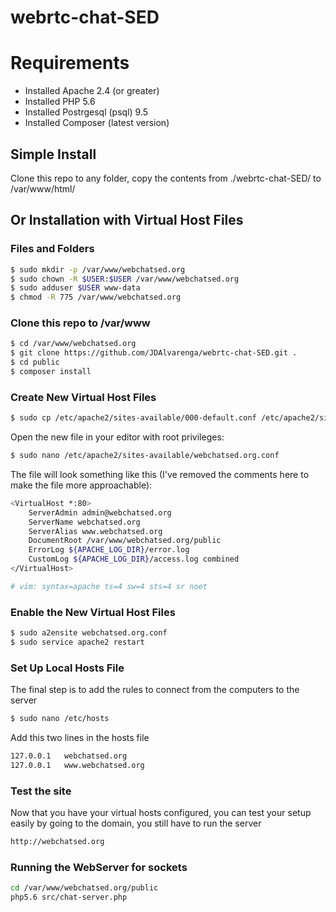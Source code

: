 # webrtc-chat-SED

# Requirements
- Installed Apache 2.4 (or greater)
- Installed PHP 5.6
- Installed Postrgesql (psql) 9.5
- Installed Composer (latest version)


## Simple Install 
Clone this repo to any folder, copy the contents from ./webrtc-chat-SED/ to /var/www/html/

## Or Installation with Virtual Host Files
### Files and Folders
```sh
$ sudo mkdir -p /var/www/webchatsed.org
$ sudo chown -R $USER:$USER /var/www/webchatsed.org
$ sudo adduser $USER www-data
$ chmod -R 775 /var/www/webchatsed.org
```

### Clone this repo to /var/www
```sh
$ cd /var/www/webchatsed.org
$ git clone https://github.com/JDAlvarenga/webrtc-chat-SED.git .
$ cd public
$ composer install
```

### Create New Virtual Host Files
```sh
$ sudo cp /etc/apache2/sites-available/000-default.conf /etc/apache2/sites-available/webchatsed.org.conf
```

Open the new file in your editor with root privileges:

```sh
$ sudo nano /etc/apache2/sites-available/webchatsed.org.conf
```

The file will look something like this (I've removed the comments here to make the file more approachable):
```sh
<VirtualHost *:80>
    ServerAdmin admin@webchatsed.org
    ServerName webchatsed.org
    ServerAlias www.webchatsed.org
    DocumentRoot /var/www/webchatsed.org/public
    ErrorLog ${APACHE_LOG_DIR}/error.log
    CustomLog ${APACHE_LOG_DIR}/access.log combined
</VirtualHost>

# vim: syntax=apache ts=4 sw=4 sts=4 sr noet
```

### Enable the New Virtual Host Files
```sh
$ sudo a2ensite webchatsed.org.conf
$ sudo service apache2 restart
```

### Set Up Local Hosts File

The final step is to add the rules to connect from the computers to the server

```sh
$ sudo nano /etc/hosts
```

Add this two lines in the hosts file

```sh
127.0.0.1	webchatsed.org
127.0.0.1	www.webchatsed.org
```


###  Test the site

Now that you have your virtual hosts configured, you can test your setup easily by going to the domain, you still have to run the server

```sh
http://webchatsed.org
```

### Running the WebServer for sockets

```sh
cd /var/www/webchatsed.org/public
php5.6 src/chat-server.php
```
